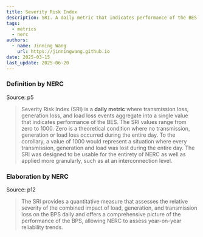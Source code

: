 ```yaml
---
title: Severity Risk Index
description: SRI. A daily metric that indicates performance of the BES.
tags:
  - metrics
  - nerc
authors:
  - name: Jinning Wang
    url: https://jinningwang.github.io
date: 2025-03-15
last_update: 2025-06-20
---
```


### Definition by NERC

Source: <d-cite key="nerc2020sri"></d-cite> p5

> Severity Risk Index (SRI) is a **daily metric** where transmission loss, generation loss, and load loss events aggregate into a single value that indicates performance of the BES. The SRI values range from zero to 1000. Zero is a theoretical condition where no transmission, generation or load loss occurred during the entire day. To the corollary, a value of 1000 would represent a situation where every transmission, generation and load was lost during the entire day. The SRI was designed to be usable for the entirety of NERC as well as applied more granularly, such as at an interconnection level.

### Elaboration by NERC

Source: <d-cite key="nerc2024sor"></d-cite> p12

> The SRI provides a quantitative measure that assesses the relative severity of the combined impact of load, generation, and transmission loss on the BPS daily and offers a comprehensive picture of the performance of the BPS, allowing NERC to assess year-on-year reliability trends.
